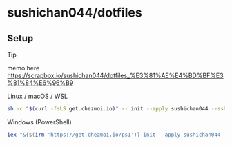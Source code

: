 
# sushichan044/dotfiles

## Setup

> [!TIP]
> memo here
> https://scrapbox.io/sushichan044/dotfiles_%E3%81%AE%E4%BD%BF%E3%81%84%E6%96%B9

Linux / macOS / WSL

```bash
sh -c "$(curl -fsLS get.chezmoi.io)" -- init --apply sushichan044 --ssh
```

Windows (PowerShell)

```powershell
iex "&{$(irm 'https://get.chezmoi.io/ps1')} init --apply sushichan044 --ssh"
```
